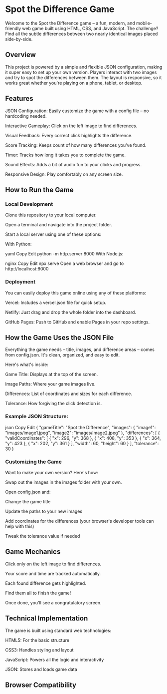 # Spot the Difference Game
Welcome to the Spot the Difference game – a fun, modern, and mobile-friendly web game built using HTML, CSS, and JavaScript. The challenge? Find all the subtle differences between two nearly identical images placed side-by-side.

## Overview
This project is powered by a simple and flexible JSON configuration, making it super easy to set up your own version. Players interact with two images and try to spot the differences between them. The layout is responsive, so it works great whether you're playing on a phone, tablet, or desktop.

## Features
JSON Configuration: Easily customize the game with a config file – no hardcoding needed.

Interactive Gameplay: Click on the left image to find differences.

Visual Feedback: Every correct click highlights the difference.

Score Tracking: Keeps count of how many differences you've found.

Timer: Tracks how long it takes you to complete the game.

Sound Effects: Adds a bit of audio fun to your clicks and progress.

Responsive Design: Play comfortably on any screen size.

## How to Run the Game
### Local Development
Clone this repository to your local computer.

Open a terminal and navigate into the project folder.

Start a local server using one of these options:

With Python:

yaml
Copy
Edit
python -m http.server 8000
With Node.js:

nginx
Copy
Edit
npx serve
Open a web browser and go to http://localhost:8000

### Deployment
You can easily deploy this game online using any of these platforms:

Vercel: Includes a vercel.json file for quick setup.

Netlify: Just drag and drop the whole folder into the dashboard.

GitHub Pages: Push to GitHub and enable Pages in your repo settings.

## How the Game Uses the JSON File
Everything the game needs – title, images, and difference areas – comes from config.json. It's clean, organized, and easy to edit.

Here's what's inside:

Game Title: Displays at the top of the screen.

Image Paths: Where your game images live.

Differences: List of coordinates and sizes for each difference.

Tolerance: How forgiving the click detection is.

### Example JSON Structure:
json
Copy
Edit
{
  "gameTitle": "Spot the Difference",
  "images": {
    "image1": "images/image1.jpeg",
    "image2": "images/image2.jpeg"
  },
  "differences": [
    { 
      "validCoordinates": [
        { "x": 296, "y": 368 },
        { "x": 408, "y": 353 },
        { "x": 364, "y": 423 },
        { "x": 202, "y": 361 }
      ],
      "width": 60,
      "height": 60
    }
  ],
  "tolerance": 30
}
### Customizing the Game
Want to make your own version? Here's how:

Swap out the images in the images folder with your own.

Open config.json and:

Change the game title

Update the paths to your new images

Add coordinates for the differences (your browser's developer tools can help with this)

Tweak the tolerance value if needed

## Game Mechanics
Click only on the left image to find differences.

Your score and time are tracked automatically.

Each found difference gets highlighted.

Find them all to finish the game!

Once done, you'll see a congratulatory screen.

## Technical Implementation
The game is built using standard web technologies:

HTML5: For the basic structure

CSS3: Handles styling and layout

JavaScript: Powers all the logic and interactivity

JSON: Stores and loads game data

## Browser Compatibility
